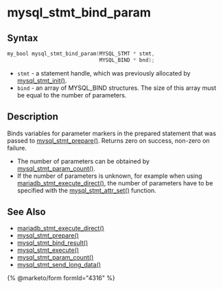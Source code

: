 # mysql\_stmt\_bind\_param

## Syntax

```c
my_bool mysql_stmt_bind_param(MYSQL_STMT * stmt,
                              MYSQL_BIND * bnd);
```

* `stmt` - a statement handle, which was previously allocated by [mysql\_stmt\_init()](mysql_stmt_init.md).
* `bind` - an array of MYSQL\_BIND structures. The size of this array must be equal to the number of parameters.

## Description

Binds variables for parameter markers in the prepared statement that was passed to [mysql\_stmt\_prepare()](mysql_stmt_prepare.md). Returns zero on success, non-zero on failure.

* The number of parameters can be obtained by [mysql\_stmt\_param\_count()](mysql_stmt_param_count.md).
* If the number of parameters is unknown, for example when using [mariadb\_stmt\_execute\_direct()](mariadb_stmt_execute_direct.md), the number of parameters have to be specified with the [mysql\_stmt\_attr\_set()](mysql_stmt_attr_set.md) function.

## See Also

* [mariadb\_stmt\_execute\_direct()](mariadb_stmt_execute_direct.md)
* [mysql\_stmt\_prepare()](mysql_stmt_prepare.md)
* [mysql\_stmt\_bind\_result()](mysql_stmt_bind_result.md)
* [mysql\_stmt\_execute()](mysql_stmt_execute.md)
* [mysql\_stmt\_param\_count()](mysql_stmt_param_count.md)
* [mysql\_stmt\_send\_long\_data()](mysql_stmt_send_long_data.md)


{% @marketo/form formId="4316" %}
